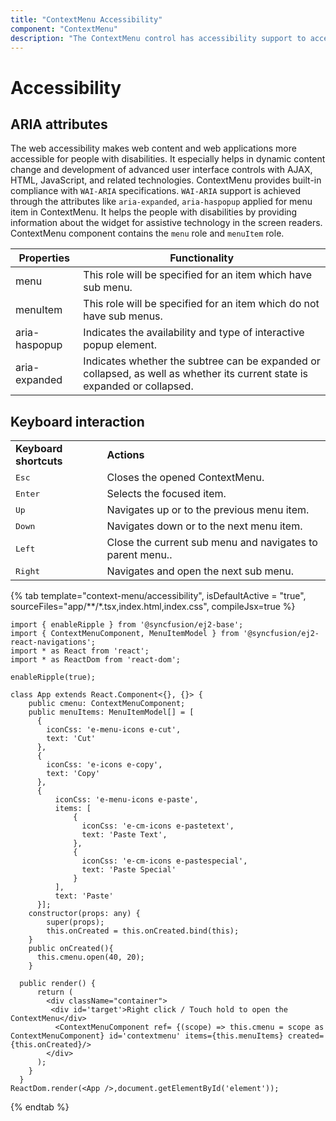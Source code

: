 ```yaml
---
title: "ContextMenu Accessibility"
component: "ContextMenu"
description: "The ContextMenu control has accessibility support to access the features via keyboard, screen readers, or other assistive technology devices."
---
```


# Accessibility

## ARIA attributes

The web accessibility makes web content and web applications more accessible for people
with disabilities. It especially helps in dynamic content change and development of advanced user interface
controls with AJAX, HTML, JavaScript, and related technologies.
ContextMenu provides built-in compliance with `WAI-ARIA` specifications. `WAI-ARIA` support is
achieved through the attributes like `aria-expanded`, `aria-haspopup` applied for menu item in
ContextMenu. It helps the people with disabilities by providing information about the widget for assistive
technology in the screen readers. ContextMenu component contains the `menu` role and `menuItem` role.

| Properties | Functionality |
| ------------ | ----------------------- |
| menu | This role will be specified for an item which have sub menu. |
| menuItem | This role will be specified for an item which do not have sub menus. |
| aria-haspopup | Indicates the availability and type of interactive popup element. |
| aria-expanded | Indicates whether the subtree can be expanded or collapsed, as well as whether its current state is expanded or collapsed. |

## Keyboard interaction

<!-- markdownlint-disable MD033 -->
<table>
<tr>
<td>
<b>Keyboard shortcuts</b></td><td>
<b>Actions</b></td></tr>
<tr>
<td>
<kbd>Esc</kbd></td><td>
Closes the opened ContextMenu.</td></tr>
<tr>
<td>
<kbd>Enter</kbd></td><td>
Selects the focused item.</td></tr>
<tr>
<td>
<kbd>Up</kbd></td><td>
Navigates up or to the previous menu item.</td></tr>
<tr>
<td>
<kbd>Down</kbd></td><td>
Navigates down or to the next menu item.</td></tr>
<tr>
<td>
<kbd>Left</kbd></td><td>
Close the current sub menu and navigates to parent menu..</td></tr>
<tr>
<td>
<kbd>Right</kbd></td><td>
Navigates and open the next sub menu.</td></tr>
</table>

{% tab template="context-menu/accessibility", isDefaultActive = "true",  sourceFiles="app/**/*.tsx,index.html,index.css", compileJsx=true %}

```tsx
import { enableRipple } from '@syncfusion/ej2-base';
import { ContextMenuComponent, MenuItemModel } from '@syncfusion/ej2-react-navigations';
import * as React from 'react';
import * as ReactDom from 'react-dom';

enableRipple(true);

class App extends React.Component<{}, {}> {
    public cmenu: ContextMenuComponent;
    public menuItems: MenuItemModel[] = [
      {
        iconCss: 'e-menu-icons e-cut',
        text: 'Cut'
      },
      {
        iconCss: 'e-icons e-copy',
        text: 'Copy'
      },
      {
          iconCss: 'e-menu-icons e-paste',
          items: [
              {
                iconCss: 'e-cm-icons e-pastetext',
                text: 'Paste Text',
              },
              {
                iconCss: 'e-cm-icons e-pastespecial',
                text: 'Paste Special'
              }
          ],
          text: 'Paste'
      }];
    constructor(props: any) {
        super(props);
        this.onCreated = this.onCreated.bind(this);
    }
    public onCreated(){
      this.cmenu.open(40, 20);
    }
  
  public render() {
      return (
        <div className="container">
         <div id='target'>Right click / Touch hold to open the ContextMenu</div>
          <ContextMenuComponent ref= {(scope) => this.cmenu = scope as ContextMenuComponent} id='contextmenu' items={this.menuItems} created={this.onCreated}/>
        </div>
      );
    }
  }
ReactDom.render(<App />,document.getElementById('element'));
```

{% endtab %}
